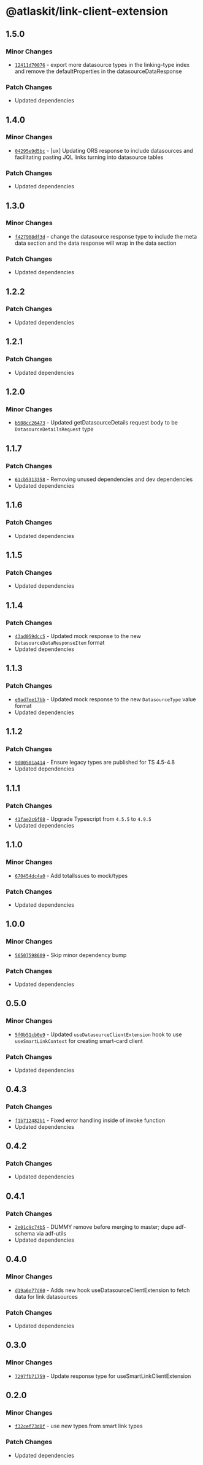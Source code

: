 # @atlaskit/link-client-extension

## 1.5.0

### Minor Changes

- [`12411d70076`](https://bitbucket.org/atlassian/atlassian-frontend/commits/12411d70076) - export more datasource types in the linking-type index and remove the defaultProperties in the datasourceDataResponse

### Patch Changes

- Updated dependencies

## 1.4.0

### Minor Changes

- [`04295e9d5bc`](https://bitbucket.org/atlassian/atlassian-frontend/commits/04295e9d5bc) - [ux] Updating ORS response to include datasources and facilitating pasting JQL links turning into datasource tables

### Patch Changes

- Updated dependencies

## 1.3.0

### Minor Changes

- [`f427908df3d`](https://bitbucket.org/atlassian/atlassian-frontend/commits/f427908df3d) - change the datasource response type to include the meta data section and the data response will wrap in the data section

### Patch Changes

- Updated dependencies

## 1.2.2

### Patch Changes

- Updated dependencies

## 1.2.1

### Patch Changes

- Updated dependencies

## 1.2.0

### Minor Changes

- [`b508cc26473`](https://bitbucket.org/atlassian/atlassian-frontend/commits/b508cc26473) - Updated getDatasourceDetails request body to be `DatasourceDetailsRequest` type

## 1.1.7

### Patch Changes

- [`61cb5313358`](https://bitbucket.org/atlassian/atlassian-frontend/commits/61cb5313358) - Removing unused dependencies and dev dependencies
- Updated dependencies

## 1.1.6

### Patch Changes

- Updated dependencies

## 1.1.5

### Patch Changes

- Updated dependencies

## 1.1.4

### Patch Changes

- [`43ad059dcc5`](https://bitbucket.org/atlassian/atlassian-frontend/commits/43ad059dcc5) - Updated mock response to the new `DatasourceDataResponseItem` format
- Updated dependencies

## 1.1.3

### Patch Changes

- [`e9ad7ee17bb`](https://bitbucket.org/atlassian/atlassian-frontend/commits/e9ad7ee17bb) - Updated mock response to the new `DatasourceType` value format
- Updated dependencies

## 1.1.2

### Patch Changes

- [`9d00501a414`](https://bitbucket.org/atlassian/atlassian-frontend/commits/9d00501a414) - Ensure legacy types are published for TS 4.5-4.8
- Updated dependencies

## 1.1.1

### Patch Changes

- [`41fae2c6f68`](https://bitbucket.org/atlassian/atlassian-frontend/commits/41fae2c6f68) - Upgrade Typescript from `4.5.5` to `4.9.5`
- Updated dependencies

## 1.1.0

### Minor Changes

- [`670454dc4a0`](https://bitbucket.org/atlassian/atlassian-frontend/commits/670454dc4a0) - Add totalIssues to mock/types

### Patch Changes

- Updated dependencies

## 1.0.0

### Minor Changes

- [`56507598609`](https://bitbucket.org/atlassian/atlassian-frontend/commits/56507598609) - Skip minor dependency bump

### Patch Changes

- Updated dependencies

## 0.5.0

### Minor Changes

- [`5f0b51cb0e9`](https://bitbucket.org/atlassian/atlassian-frontend/commits/5f0b51cb0e9) - Updated `useDatasourceClientExtension` hook to use `useSmartLinkContext` for creating smart-card client

### Patch Changes

- Updated dependencies

## 0.4.3

### Patch Changes

- [`f1b712482b1`](https://bitbucket.org/atlassian/atlassian-frontend/commits/f1b712482b1) - Fixed error handling inside of invoke function
- Updated dependencies

## 0.4.2

### Patch Changes

- Updated dependencies

## 0.4.1

### Patch Changes

- [`2e01c9c74b5`](https://bitbucket.org/atlassian/atlassian-frontend/commits/2e01c9c74b5) - DUMMY remove before merging to master; dupe adf-schema via adf-utils
- Updated dependencies

## 0.4.0

### Minor Changes

- [`d19a6e77d60`](https://bitbucket.org/atlassian/atlassian-frontend/commits/d19a6e77d60) - Adds new hook useDatasourceClientExtension to fetch data for link datasources

### Patch Changes

- Updated dependencies

## 0.3.0

### Minor Changes

- [`7297fb71759`](https://bitbucket.org/atlassian/atlassian-frontend/commits/7297fb71759) - Update response type for useSmartLinkClientExtension

## 0.2.0

### Minor Changes

- [`f32cef73d0f`](https://bitbucket.org/atlassian/atlassian-frontend/commits/f32cef73d0f) - use new types from smart link types

### Patch Changes

- Updated dependencies
